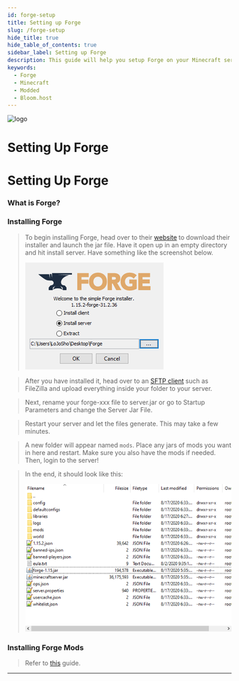 ```yaml
---
id: forge-setup
title: Setting up Forge
slug: /forge-setup
hide_title: true
hide_table_of_contents: true
sidebar_label: Setting up Forge
description: This guide will help you setup Forge on your Minecraft server
keywords:
  - Forge
  - Minecraft
  - Modded
  - Bloom.host
---
```


<div class="text--center">
<img src="https://bloom.host/assets/images/logo.png" alt="logo" height="50%" width="50%"/>
<h1>Setting Up Forge</h1>
</div>

# Setting Up Forge

### What is Forge?
> 
### Installing Forge
> To begin installing Forge, head over to their [website](http://files.minecraftforge.net/) to download their installer and launch the jar file. Have it open up in an empty directory and hit install server. Have something like the screenshot below.
> 
> ![Bloom.host Forge](../../static/imgs/plugins_and_modifications/forge_setup/1.png)

> After you have installed it, head over to an [SFTP client](https://docs.bloom.host/how-to-use-sftp) such as FileZilla and upload everything inside your folder to your server.

> Next, rename your forge-xxx file to server.jar or go to Startup Parameters and change the Server Jar File.

> Restart your server and let the files generate. This may take a few minutes. 

> A new folder will appear named `mods`. Place any jars of mods you want in here and restart. Make sure you also have the mods if needed. Then, login to the server!

> In the end, it should look like this: 
>
> ![Bloom.host Forge](../../static/imgs/plugins_and_modifications/forge_setup/2.png)

### Installing Forge Mods 
> 
> Refer to [this](forge-mods) guide.

---